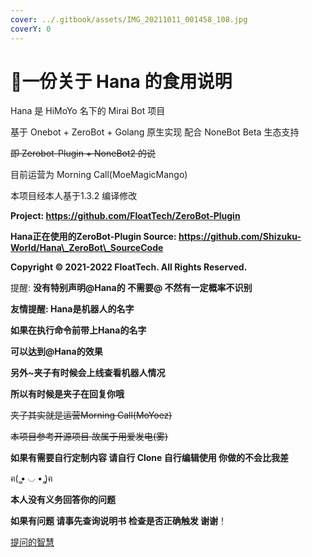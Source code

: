 ```yaml
---
cover: ../.gitbook/assets/IMG_20211011_001458_108.jpg
coverY: 0
---
```


# 🌈一份关于 Hana 的食用说明

Hana 是 HiMoYo 名下的 Mirai Bot 项目

基于 Onebot + ZeroBot + Golang 原生实现 配合 NoneBot Beta 生态支持

~~即 Zerobot-Plugin + NoneBot2 的说~~

目前运营为 Morning Call(MoeMagicMango)

本项目经本人基于1.3.2 编译修改

**Project: https://github.com/FloatTech/ZeroBot-Plugin**

**Hana正在使用的ZeroBot-Plugin Source: https://github.com/Shizuku-World/Hana\_ZeroBot\_SourceCode**

**Copyright © 2021-2022 FloatTech. All Rights Reserved.**

提醒: **没有特别声明@Hana的 不需要@ 不然有一定概率不识别**

**友情提醒: Hana是机器人的名字**

**如果在执行命令前带上Hana的名字**

**可以达到@Hana的效果**

**另外\~夹子有时候会上线查看机器人情况**

**所以有时候是夹子在回复你哦**

~~夹子其实就是运营Morning Call(MoYoez)~~

~~本项目参考开源项目 故属于用爱发电(雾)~~

**如果有需要自行定制内容 请自行 Clone 自行编辑使用 你做的不会比我差**

ฅ( ̳• ◡ • ̳)ฅ

**本人没有义务回答你的问题**

**如果有问题 请事先查询说明书 检查是否正确触发 谢谢**！

[提问的智慧](https://github.com/ryanhanwu/How-To-Ask-Questions-The-Smart-Way/blob/main/README-zh\_CN.md)
